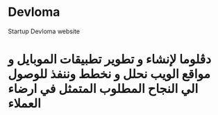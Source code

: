 # Devloma
Startup Devloma website
<h1>دڤلوما لإنشاء و تطوير تطبيقات الموبايل و مواقع الويب
نحلل و نخطط وننفذ للوصول الي النجاح المطلوب المتمثل في ارضاء العملاء<h1>